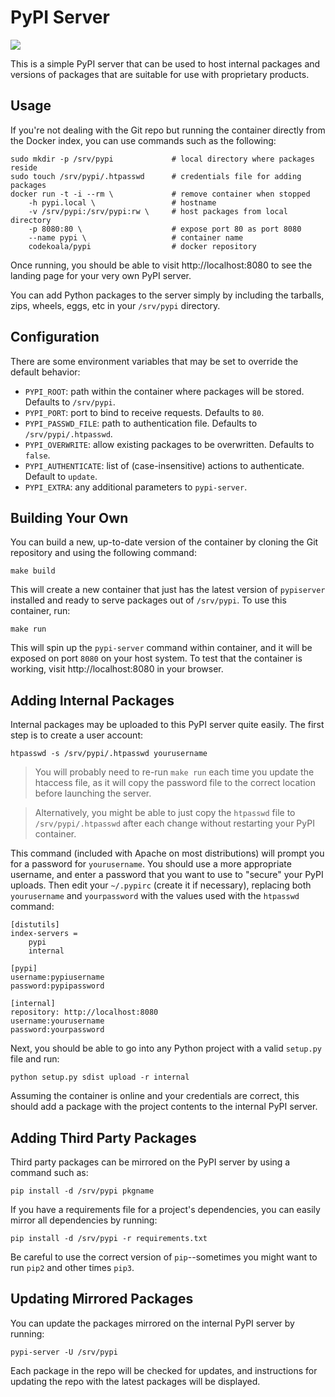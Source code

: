 PyPI Server
===========

[![](https://images.microbadger.com/badges/image/codekoala/pypi.svg)](https://microbadger.com/images/codekoala/pypi "Get your own image badge on microbadger.com")

This is a simple PyPI server that can be used to host internal packages and
versions of packages that are suitable for use with proprietary products.

Usage
-----

If you're not dealing with the Git repo but running the container directly from
the Docker index, you can use commands such as the following:

    sudo mkdir -p /srv/pypi             # local directory where packages reside
    sudo touch /srv/pypi/.htpasswd      # credentials file for adding packages
    docker run -t -i --rm \             # remove container when stopped
        -h pypi.local \                 # hostname
        -v /srv/pypi:/srv/pypi:rw \     # host packages from local directory
        -p 8080:80 \                    # expose port 80 as port 8080
        --name pypi \                   # container name
        codekoala/pypi                  # docker repository

Once running, you should be able to visit http://localhost:8080 to see the
landing page for your very own PyPI server.

You can add Python packages to the server simply by including the tarballs,
zips, wheels, eggs, etc in your `/srv/pypi` directory.

Configuration
-------------

There are some environment variables that may be set to override the default
behavior:

* ``PYPI_ROOT``: path within the container where packages will be stored.
  Defaults to ``/srv/pypi``.
* ``PYPI_PORT``: port to bind to receive requests. Defaults to ``80``.
* ``PYPI_PASSWD_FILE``: path to authentication file. Defaults to
  ``/srv/pypi/.htpasswd``.
* ``PYPI_OVERWRITE``: allow existing packages to be overwritten. Defaults to
  ``false``.
* ``PYPI_AUTHENTICATE``: list of (case-insensitive) actions to authenticate.
  Default to `update`.
* ``PYPI_EXTRA``: any additional parameters to ``pypi-server``.

Building Your Own
-----------------

You can build a new, up-to-date version of the container by cloning the Git
repository and using the following command:

    make build

This will create a new container that just has the latest version of
`pypiserver` installed and ready to serve packages out of `/srv/pypi`. To use
this container, run:

    make run

This will spin up the `pypi-server` command within container, and it will be
exposed on port `8080` on your host system. To test that the container is
working, visit http://localhost:8080 in your browser.

Adding Internal Packages
------------------------

Internal packages may be uploaded to this PyPI server quite easily. The first
step is to create a user account:

    htpasswd -s /srv/pypi/.htpasswd yourusername

> You will probably need to re-run `make run` each time you update the
htaccess file, as it will copy the password file to the correct location
before launching the server.

> Alternatively, you might be able to just copy the `htpasswd` file to
`/srv/pypi/.htpasswd` after each change without restarting your PyPI
container.

This command (included with Apache on most distributions) will prompt you for a
password for `yourusername`. You should use a more appropriate username, and
enter a password that you want to use to "secure" your PyPI uploads. Then edit
your `~/.pypirc` (create it if necessary), replacing both `yourusername` and
`yourpassword` with the values used with the `htpasswd` command:

    [distutils]
    index-servers =
        pypi
        internal

    [pypi]
    username:pypiusername
    password:pypipassword

    [internal]
    repository: http://localhost:8080
    username:yourusername
    password:yourpassword

Next, you should be able to go into any Python project with a valid
`setup.py` file and run:

    python setup.py sdist upload -r internal

Assuming the container is online and your credentials are correct, this should
add a package with the project contents to the internal PyPI server.

Adding Third Party Packages
---------------------------

Third party packages can be mirrored on the PyPI server by using a command such
as:

    pip install -d /srv/pypi pkgname

If you have a requirements file for a project's dependencies, you can easily
mirror all dependencies by running:

    pip install -d /srv/pypi -r requirements.txt

Be careful to use the correct version of `pip`--sometimes you might want to run
`pip2` and other times `pip3`.

Updating Mirrored Packages
--------------------------

You can update the packages mirrored on the internal PyPI server by running:

    pypi-server -U /srv/pypi

Each package in the repo will be checked for updates, and instructions for
updating the repo with the latest packages will be displayed.
